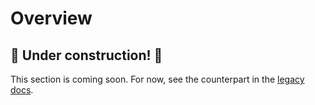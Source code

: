 # Overview

## 🚧 Under construction! 🚧

This section is coming soon. For now, see the counterpart in the [legacy docs](https://onedata.org/#/home/documentation/stable/doc/administering_onedata/onezone_overview.html).

<!-- @TODO VFS-7218 missing chapter -->
